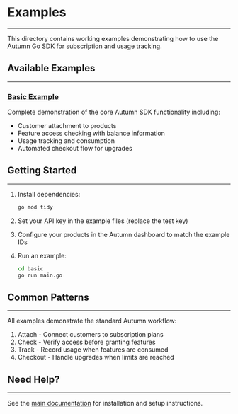 # Examples

---

This directory contains working examples demonstrating how to use the Autumn Go SDK for subscription and usage tracking.

## Available Examples

---

### [Basic Example](./basic/)

Complete demonstration of the core Autumn SDK functionality including:
- Customer attachment to products
- Feature access checking with balance information  
- Usage tracking and consumption
- Automated checkout flow for upgrades

## Getting Started

---

1. Install dependencies:
   ```bash
   go mod tidy
   ```

2. Set your API key in the example files (replace the test key)

3. Configure your products in the Autumn dashboard to match the example IDs

4. Run an example:
   ```bash
   cd basic
   go run main.go
   ```

## Common Patterns

---

All examples demonstrate the standard Autumn workflow:

1. Attach - Connect customers to subscription plans
2. Check - Verify access before granting features  
3. Track - Record usage when features are consumed
4. Checkout - Handle upgrades when limits are reached

## Need Help?

---

See the [main documentation](../README.md) for installation and setup instructions.